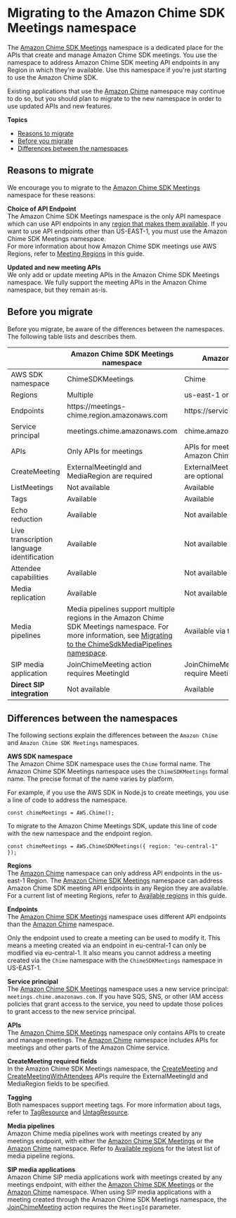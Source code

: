 # Migrating to the Amazon Chime SDK Meetings namespace<a name="meeting-namespace-migration"></a>

The [Amazon Chime SDK Meetings](https://docs.aws.amazon.com/chime-sdk/latest/APIReference/API_Operations_Amazon_Chime_SDK_Meetings.html) namespace is a dedicated place for the APIs that create and manage Amazon Chime SDK meetings\. You use the namespace to address Amazon Chime SDK meeting API endpoints in any Region in which they're available\. Use this namespace if you're just starting to use the Amazon Chime SDK\.

Existing applications that use the [Amazon Chime](https://docs.aws.amazon.com/chime-sdk/latest/APIReference/API_Operations_Amazon_Chime.html) namespace may continue to do so, but you should plan to migrate to the new namespace in order to use updated APIs and new features\.

**Topics**
+ [Reasons to migrate](#migration-reasons)
+ [Before you migrate](#before-migrating)
+ [Differences between the namespaces](#namespace-differences)

## Reasons to migrate<a name="migration-reasons"></a>

We encourage you to migrate to the [Amazon Chime SDK Meetings](https://docs.aws.amazon.com/chime-sdk/latest/APIReference/API_Operations_Amazon_Chime_SDK_Meetings.html) namespace for these reasons:

**Choice of API Endpoint**  
The Amazon Chime SDK Meetings namespace is the only API namespace which can use API endpoints in any [region that makes them available](https://docs.aws.amazon.com/chime-sdk/latest/dg/sdk-available-regions.html)\. If you want to use API endpoints other than US\-EAST\-1, you must use the Amazon Chime SDK Meetings namespace\.  
For more information about how Amazon Chime SDK meetings use AWS Regions, refer to [Meeting Regions](https://docs.aws.amazon.com/chime-sdk/latest/dg/chime-sdk-meetings-regions.html) in this guide\.

**Updated and new meeting APIs**  
We only add or update meeting APIs in the Amazon Chime SDK Meetings namespace\. We fully support the meeting APIs in the Amazon Chime namespace, but they remain as\-is\.

## Before you migrate<a name="before-migrating"></a>

Before you migrate, be aware of the differences between the namespaces\. The following table lists and describes them\.


|  | Amazon Chime SDK Meetings namespace | Amazon Chime namespace | 
| --- | --- | --- | 
| AWS SDK namespace | ChimeSDKMeetings | Chime | 
| Regions | Multiple | us\-east\-1 only | 
| Endpoints | https://meetings\-chime\.region\.amazonaws\.com | https://service\.chime\.aws\.amazon\.com | 
| Service principal | meetings\.chime\.amazonaws\.com | chime\.amazonaws\.com | 
| APIs | Only APIs for meetings | APIs for meetings and other parts of Amazon Chime | 
| CreateMeeting | ExternalMeetingId and MediaRegion are required | ExternalMeetingId and MediaRegion are optional | 
| ListMeetings | Not available | Available | 
| Tags | Available | Available | 
| Echo reduction | Available  | Not available | 
| Live transcription language identification | Available | Not available | 
| Attendee capabilities | Available | Not available | 
| Media replication | Available | Not available | 
| Media pipelines | Media pipelines support multiple regions in the Amazon Chime SDK Meetings namespace\. For more information, see [Migrating to the ChimeSdkMediaPipelines namespace](migrate-pipelines.md)\. | Available via the us\-east\-1 endpoint | 
| SIP media application | JoinChimeMeeting action requires MeetingId | JoinChimeMeeting action does not require MeetingId | 
|  **Direct SIP integration**  | Not available | Available | 

## Differences between the namespaces<a name="namespace-differences"></a>

The following sections explain the differences between the `Amazon Chime` and `Amazon Chime SDK Meetings` namespaces\.

**AWS SDK namespace**  
The Amazon Chime SDK namespace uses the `Chime` formal name\. The Amazon Chime SDK Meetings namespace uses the `ChimeSDKMeetings` formal name\. The precise format of the name varies by platform\.

For example, if you use the AWS SDK in Node\.js to create meetings, you use a line of code to address the namespace\.

```
const chimeMeetings = AWS.Chime();
```

To migrate to the Amazon Chime Meetings SDK, update this line of code with the new namespace and the endpoint region\.

```
const chimeMeetings = AWS.ChimeSDKMeetings({ region: "eu-central-1" });
```

**Regions**  
The [Amazon Chime](https://docs.aws.amazon.com/chime-sdk/latest/APIReference/API_Operations_Amazon_Chime.html) namespace can only address API endpoints in the us\-east\-1 Region\. The [Amazon Chime SDK Meetings](https://docs.aws.amazon.com/chime-sdk/latest/APIReference/API_Operations_Amazon_Chime_SDK_Meetings.html) namespace can address Amazon Chime SDK meeting API endpoints in any Region they are available\. For a current list of meeting Regions, refer to [Available regions](sdk-available-regions.md) in this guide\.

**Endpoints**  
The [Amazon Chime SDK Meetings](https://docs.aws.amazon.com/chime-sdk/latest/APIReference/API_Operations_Amazon_Chime_SDK_Meetings.html) namespace uses different API endpoints than the [Amazon Chime](https://docs.aws.amazon.com/chime-sdk/latest/APIReference/API_Operations_Amazon_Chime.html) namespace\.

Only the endpoint used to create a meeting can be used to modify it\. This means a meeting created via an endpoint in eu\-central\-1 can only be modified via eu\-central\-1\. It also means you cannot address a meeting created via the `Chime` namespace with the `ChimeSDKMeetings` namespace in US\-EAST\-1\.

**Service principal**  
The [Amazon Chime SDK Meetings](https://docs.aws.amazon.com/chime-sdk/latest/APIReference/API_Operations_Amazon_Chime_SDK_Meetings.html) namespace uses a new service principal: `meetings.chime.amazonaws.com`\. If you have SQS, SNS, or other IAM access policies that grant access to the service, you need to update those polices to grant access to the new service principal\.

**APIs**  
The [Amazon Chime SDK Meetings](https://docs.aws.amazon.com/chime-sdk/latest/APIReference/API_Operations_Amazon_Chime_SDK_Meetings.html) namespace only contains APIs to create and manage meetings\. The [Amazon Chime](https://docs.aws.amazon.com/chime-sdk/latest/APIReference/API_Operations_Amazon_Chime.html) namespace includes APIs for meetings and other parts of the Amazon Chime service\.

**CreateMeeting required fields**  
In the Amazon Chime SDK Meetings namespace, the [CreateMeeting](https://docs.aws.amazon.com/chime-sdk/latest/APIReference/API_meeting-chime_CreateMeeting.html) and [CreateMeetingWithAttendees](https://docs.aws.amazon.com/chime-sdk/latest/APIReference/API_meeting-chime_CreateMeetingWithAttendees.html) APIs require the ExternalMeetingId and MediaRegion fields to be specified\.

**Tagging**  
Both namespaces support meeting tags\. For more information about tags, refer to [TagResource](https://docs.aws.amazon.com/chime-sdk/latest/APIReference/API_meeting-chime_TagResource.html) and [UntagResource](https://docs.aws.amazon.com/chime-sdk/latest/APIReference/API_meeting-chime_UntagResource.html)\.

**Media pipelines**  
Amazon Chime media pipelines work with meetings created by any meetings endpoint, with either the [Amazon Chime SDK Meetings](https://docs.aws.amazon.com/chime-sdk/latest/APIReference/API_Operations_Amazon_Chime_SDK_Meetings.html) or the [Amazon Chime](https://docs.aws.amazon.com/chime-sdk/latest/APIReference/API_Operations_Amazon_Chime.html) namespace\. Refer to [Available regions](https://docs.aws.amazon.com/chime-sdk/latest/dg/sdk-available-regions.html) for the latest list of media pipeline regions\.

**SIP media applications**  
Amazon Chime SIP media applications work with meetings created by any meetings endpoint, with either the [Amazon Chime SDK Meetings](https://docs.aws.amazon.com/chime-sdk/latest/APIReference/API_Operations_Amazon_Chime_SDK_Meetings.html) or the [Amazon Chime](https://docs.aws.amazon.com/chime-sdk/latest/APIReference/API_Operations_Amazon_Chime.html) namespace\. When using SIP media applications with a meeting created through the Amazon Chime SDK Meetings namespace, the [JoinChimeMeeting](join-chime-meeting.md) action requires the `MeetingId` parameter\.